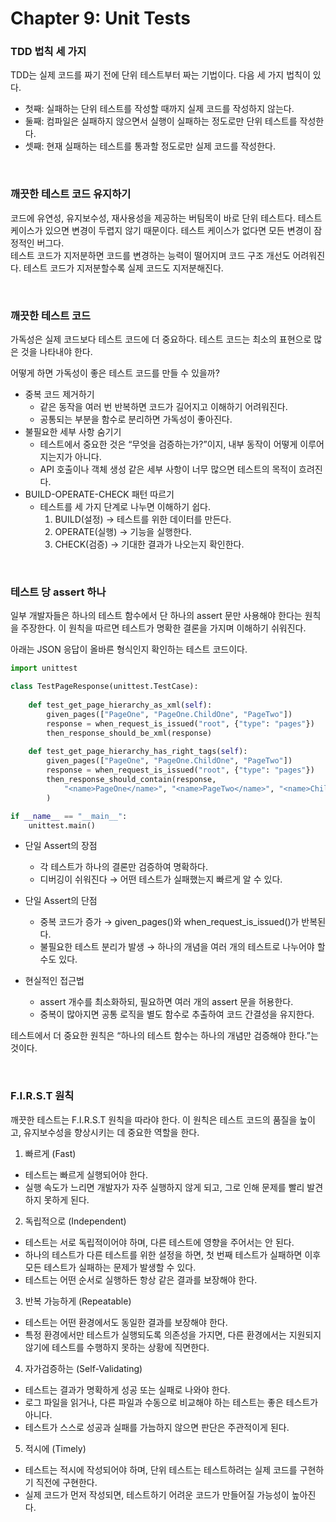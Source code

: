 # Chapter 9: Unit Tests

### **TDD 법칙 세 가지**
TDD는 실제 코드를 짜기 전에 단위 테스트부터 짜는 기법이다. 다음 세 가지 법칙이 있다.

- 첫째: 실패하는 단위 테스트를 작성할 때까지 실제 코드를 작성하지 않는다.
- 둘째: 컴파일은 실패하지 않으면서 실행이 실패하는 정도로만 단위 테스트를 작성한다.
- 셋째: 현재 실패하는 테스트를 통과할 정도로만 실제 코드를 작성한다.

<br>

### **깨끗한 테스트 코드 유지하기**
코드에 유연성, 유지보수성, 재사용성을 제공하는 버팀목이 바로 단위 테스트다. 테스트 케이스가 있으면 변경이 두렵지 않기 때문이다. 테스트 케이스가 없다면 모든 변경이 잠정적인 버그다.  
테스트 코드가 지저분하면 코드를 변경하는 능력이 떨어지며 코드 구조 개선도 어려워진다. 테스트 코드가 지저분할수록 실제 코드도 지저분해진다.

<br>

### **깨끗한 테스트 코드**
가독성은 실제 코드보다 테스트 코드에 더 중요하다. 테스트 코드는 최소의 표현으로 많은 것을 나타내야 한다.  

어떻게 하면 가독성이 좋은 테스트 코드를 만들 수 있을까?
- 중복 코드 제거하기
    - 같은 동작을 여러 번 반복하면 코드가 길어지고 이해하기 어려워진다.
    - 공통되는 부분을 함수로 분리하면 가독성이 좋아진다.
- 불필요한 세부 사항 숨기기
    - 테스트에서 중요한 것은 “무엇을 검증하는가?”이지, 내부 동작이 어떻게 이루어지는지가 아니다.
    - API 호출이나 객체 생성 같은 세부 사항이 너무 많으면 테스트의 목적이 흐려진다.
- BUILD-OPERATE-CHECK 패턴 따르기
    - 테스트를 세 가지 단계로 나누면 이해하기 쉽다.
        1.	BUILD(설정) → 테스트를 위한 데이터를 만든다.
        2.	OPERATE(실행) → 기능을 실행한다.
        3.	CHECK(검증) → 기대한 결과가 나오는지 확인한다.

<br>

### **테스트 당 assert 하나**
일부 개발자들은 하나의 테스트 함수에서 단 하나의 assert 문만 사용해야 한다는 원칙을 주장한다. 이 원칙을 따르면 테스트가 명확한 결론을 가지며 이해하기 쉬워진다.  

아래는 JSON 응답이 올바른 형식인지 확인하는 테스트 코드이다.

```python
import unittest

class TestPageResponse(unittest.TestCase):
    
    def test_get_page_hierarchy_as_xml(self):
        given_pages(["PageOne", "PageOne.ChildOne", "PageTwo"])
        response = when_request_is_issued("root", {"type": "pages"})
        then_response_should_be_xml(response)
    
    def test_get_page_hierarchy_has_right_tags(self):
        given_pages(["PageOne", "PageOne.ChildOne", "PageTwo"])
        response = when_request_is_issued("root", {"type": "pages"})
        then_response_should_contain(response, 
            "<name>PageOne</name>", "<name>PageTwo</name>", "<name>ChildOne</name>"
        )

if __name__ == "__main__":
    unittest.main()
```

- 단일 Assert의 장점
    - 각 테스트가 하나의 결론만 검증하여 명확하다.
    - 디버깅이 쉬워진다 → 어떤 테스트가 실패했는지 빠르게 알 수 있다.

- 단일 Assert의 단점
    - 중복 코드가 증가 → given_pages()와 when_request_is_issued()가 반복된다.
    - 불필요한 테스트 분리가 발생 → 하나의 개념을 여러 개의 테스트로 나누어야 할 수도 있다.

- 현실적인 접근법
    - assert 개수를 최소화하되, 필요하면 여러 개의 assert 문을 허용한다.
    - 중복이 많아지면 공통 로직을 별도 함수로 추출하여 코드 간결성을 유지한다.

테스트에서 더 중요한 원칙은 “하나의 테스트 함수는 하나의 개념만 검증해야 한다.”는 것이다.

<br>

### **F.I.R.S.T 원칙**
깨끗한 테스트는 F.I.R.S.T 원칙을 따라야 한다.
이 원칙은 테스트 코드의 품질을 높이고, 유지보수성을 향상시키는 데 중요한 역할을 한다.

1. 빠르게 (Fast)
- 테스트는 빠르게 실행되어야 한다.
- 실행 속도가 느리면 개발자가 자주 실행하지 않게 되고, 그로 인해 문제를 빨리 발견하지 못하게 된다.

2. 독립적으로 (Independent)
- 테스트는 서로 독립적이어야 하며, 다른 테스트에 영향을 주어서는 안 된다.
- 하나의 테스트가 다른 테스트를 위한 설정을 하면, 첫 번째 테스트가 실패하면 이후 모든 테스트가 실패하는 문제가 발생할 수 있다.
- 테스트는 어떤 순서로 실행하든 항상 같은 결과를 보장해야 한다.

3. 반복 가능하게 (Repeatable)
- 테스트는 어떤 환경에서도 동일한 결과를 보장해야 한다.
- 특정 환경에서만 테스트가 실행되도록 의존성을 가지면, 다른 환경에서는 지원되지 않기에 테스트를 수행하지 못하는 상황에 직면한다.

4. 자가검증하는 (Self-Validating)
- 테스트는 결과가 명확하게 성공 또는 실패로 나와야 한다.
- 로그 파일을 읽거나, 다른 파일과 수동으로 비교해야 하는 테스트는 좋은 테스트가 아니다.
- 테스트가 스스로 성공과 실패를 가늠하지 않으면 판단은 주관적이게 된다.

5. 적시에 (Timely)
- 테스트는 적시에 작성되어야 하며, 단위 테스트는 테스트하려는 실제 코드를 구현하기 직전에 구현한다.
- 실제 코드가 먼저 작성되면, 테스트하기 어려운 코드가 만들어질 가능성이 높아진다.
